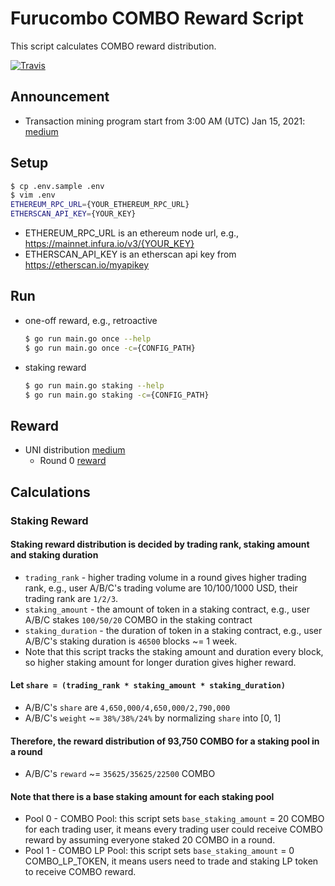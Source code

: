 # Furucombo COMBO Reward Script

This script calculates COMBO reward distribution.

[![Travis](https://travis-ci.com/dinngodev/furucombo-reward-scripts.svg?branch=master)](https://travis-ci.com/dinngodev/furucombo-reward-scripts)

## Announcement
* Transaction mining program start from 3:00 AM (UTC) Jan 15, 2021: [medium](https://medium.com/furucombo/announcing-furucombo-transaction-mining-program-33381f393230)

## Setup

```sh
$ cp .env.sample .env
$ vim .env
ETHEREUM_RPC_URL={YOUR_ETHEREUM_RPC_URL}
ETHERSCAN_API_KEY={YOUR_KEY}
```

* ETHEREUM_RPC_URL is an ethereum node url, e.g., <https://mainnet.infura.io/v3/{YOUR_KEY}>
* ETHERSCAN_API_KEY is an etherscan api key from <https://etherscan.io/myapikey>

## Run

* one-off reward, e.g., retroactive

  ```sh
  $ go run main.go once --help
  $ go run main.go once -c={CONFIG_PATH}
  ```

* staking reward

  ```sh
  $ go run main.go staking --help
  $ go run main.go staking -c={CONFIG_PATH}
  ```

## Reward

* UNI distribution [medium](https://medium.com/furucombo/uni-decision-has-been-made-distribution-to-community-253a51e742dc)
  * Round 0 [reward](/rewards/uni_distribution/0/rewards.json)

## Calculations

### Staking Reward

#### Staking reward distribution is decided by trading rank, staking amount and staking duration

* `trading_rank` - higher trading volume in a round gives higher trading rank, e.g., user A/B/C's trading volume are 10/100/1000 USD, their trading rank are `1/2/3`.
* `staking_amount` - the amount of token in a staking contract, e.g., user A/B/C stakes `100/50/20` COMBO in the staking contract
* `staking_duration` - the duration of token in a staking contract, e.g., user A/B/C's staking duration is `46500` blocks ~= 1 week.
* Note that this script tracks the staking amount and duration every block, so higher staking amount for longer duration gives higher reward.

#### Let `share = (trading_rank * staking_amount * staking_duration)`

* A/B/C's `share` are `4,650,000/4,650,000/2,790,000`
* A/B/C's `weight` ~= `38%/38%/24%` by normalizing `share` into [0, 1]

#### Therefore, the reward distribution of 93,750 COMBO for a staking pool in a round

* A/B/C's `reward` ~= `35625/35625/22500` COMBO

#### Note that there is a base staking amount for each staking pool
* Pool 0 - COMBO Pool: this script sets `base_staking_amount` = 20 COMBO for each trading user, it means every trading user could receive COMBO reward by assuming everyone staked 20 COMBO in a round.
* Pool 1 - COMBO LP Pool: this script sets `base_staking_amount` = 0 COMBO_LP_TOKEN, it means users need to trade and staking LP token to receive COMBO reward.